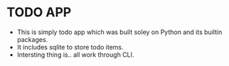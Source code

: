 # TODO APP
* This is simply todo app which was built soley on Python and its builtin packages.
* It includes sqlite to store todo items.
* Intersting thing is.. all work through CLI. 
